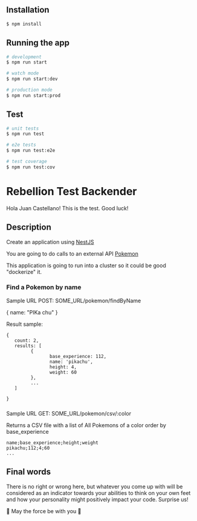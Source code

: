 ## Installation

```bash
$ npm install
```

## Running the app

```bash
# development
$ npm run start

# watch mode
$ npm run start:dev

# production mode
$ npm run start:prod
```

## Test

```bash
# unit tests
$ npm run test

# e2e tests
$ npm run test:e2e

# test coverage
$ npm run test:cov
```

# Rebellion Test Backender

Hola Juan Castellano! This is the test. Good luck!

## Description

Create an application using [NestJS](https://docs.nestjs.com/)

You are going to do calls to an external API [Pokemon](https://pokeapi.co/api/v2/)

This application is going to run into a cluster so it could be good "dockerize" it.

### Find a Pokemon by name

Sample URL POST: SOME_URL/pokemon/findByName

{
        name: "PIKa chu"
}


Result sample:


```
{
   count: 2,
   results: [
         {
                base_experience: 112,
                name: 'pikachu',
                height: 4,
                weight: 60
         },
         ...
   ]

}

```

###

Sample URL GET: SOME_URL/pokemon/csv/:color

Returns a CSV file with a list of All Pokemons of a color order by base_experience

```
name;base_experience;height;weight
pikachu;112;4;60
...
```

## Final words

There is no right or wrong here, but whatever you come up with will be considered as an indicator towards your abilities to think on your own feet and how your personality might positively impact your code. Surprise us!

🤘 May the force be with you 🤘
